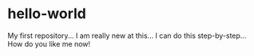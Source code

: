 # hello-world
My first repository...
I am really new at this...
I can do this step-by-step...
How do you like me now!
